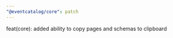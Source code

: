 ```yaml
---
"@eventcatalog/core": patch
---
```


feat(core): added ability to copy pages and schemas to clipboard
